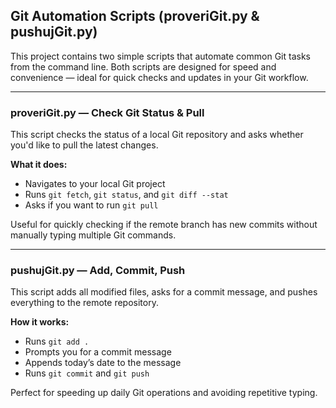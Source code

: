
## Git Automation Scripts (proveriGit.py & pushujGit.py)

This project contains two simple scripts that automate common Git tasks from the command line. Both scripts are designed for speed and convenience — ideal for quick checks and updates in your Git workflow.

---

### proveriGit.py — Check Git Status & Pull

This script checks the status of a local Git repository and asks whether you'd like to pull the latest changes.

**What it does:**
- Navigates to your local Git project
- Runs `git fetch`, `git status`, and `git diff --stat`
- Asks if you want to run `git pull`

Useful for quickly checking if the remote branch has new commits without manually typing multiple Git commands.

---

### pushujGit.py — Add, Commit, Push

This script adds all modified files, asks for a commit message, and pushes everything to the remote repository.

**How it works:**
- Runs `git add .`
- Prompts you for a commit message
- Appends today’s date to the message
- Runs `git commit` and `git push`

Perfect for speeding up daily Git operations and avoiding repetitive typing.